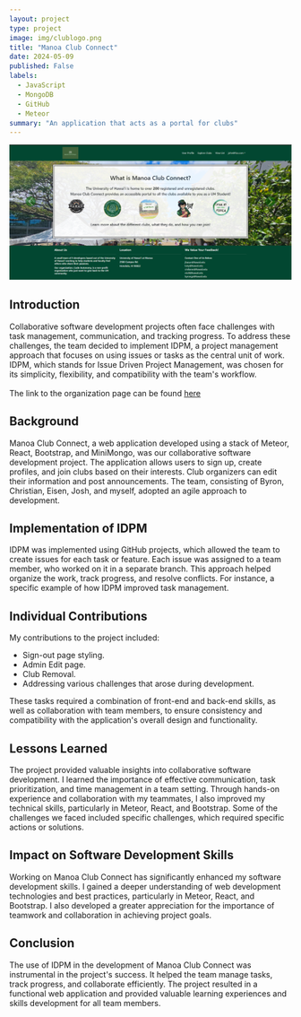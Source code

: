 ```yaml
---
layout: project
type: project
image: img/clublogo.png
title: "Manoa Club Connect"
date: 2024-05-09
published: False
labels:
  - JavaScript
  - MongoDB
  - GitHub
  - Meteor
summary: "An application that acts as a portal for clubs"
---
```


<p align="center">
<img class="img-fluid" src="../img/ManoClubConnect.png">
</p>

## Introduction

Collaborative software development projects often face challenges with task management, communication, and tracking progress. To address these challenges, the team decided to implement IDPM, a project management approach that focuses on using issues or tasks as the central unit of work. IDPM, which stands for Issue Driven Project Management, was chosen for its simplicity, flexibility, and compatibility with the team's workflow.
<br> <br>
The link to the organization page can be found [here](https://code-autonomy.github.io/)

## Background

Manoa Club Connect, a web application developed using a stack of Meteor, React, Bootstrap, and MiniMongo, was our collaborative software development project. The application allows users to sign up, create profiles, and join clubs based on their interests. Club organizers can edit their information and post announcements. The team, consisting of Byron, Christian, Eisen, Josh, and myself, adopted an agile approach to development.

## Implementation of IDPM

IDPM was implemented using GitHub projects, which allowed the team to create issues for each task or feature. Each issue was assigned to a team member, who worked on it in a separate branch. This approach helped organize the work, track progress, and resolve conflicts. For instance, a specific example of how IDPM improved task management.

## Individual Contributions

My contributions to the project included:

- Sign-out page styling.
- Admin Edit page.
- Club Removal.
- Addressing various challenges that arose during development.

These tasks required a combination of front-end and back-end skills, as well as collaboration with team members, to ensure consistency and compatibility with the application's overall design and functionality.

## Lessons Learned

The project provided valuable insights into collaborative software development. I learned the importance of effective communication, task prioritization, and time management in a team setting. Through hands-on experience and collaboration with my teammates, I also improved my technical skills, particularly in Meteor, React, and Bootstrap. Some of the challenges we faced included specific challenges, which required specific actions or solutions.

## Impact on Software Development Skills

Working on Manoa Club Connect has significantly enhanced my software development skills. I gained a deeper understanding of web development technologies and best practices, particularly in Meteor, React, and Bootstrap. I also developed a greater appreciation for the importance of teamwork and collaboration in achieving project goals.

## Conclusion

The use of IDPM in the development of Manoa Club Connect was instrumental in the project's success. It helped the team manage tasks, track progress, and collaborate efficiently. The project resulted in a functional web application and provided valuable learning experiences and skills development for all team members.
